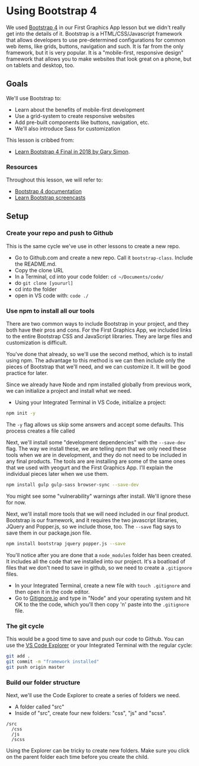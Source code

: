 # Using Bootstrap 4

We used [Bootstrap 4](https://getbootstrap.com/docs/4.1/getting-started/introduction/) in our First Graphics App lesson but we didn't really get into the details of it. Bootstrap is a HTML/CSS/Javascript framework that allows developers to use pre-determined configurations for common web items, like grids, buttons, navigation and such. It is far from the only framework, but it is very popular. It is a "mobile-first, responsive design" framework that allows you to make websites that look great on a phone, but on tablets and desktop, too.

## Goals

We'll use Bootstrap to:

- Learn about the benefits of mobile-first development
- Use a grid-system to create responsive websites
- Add pre-built components like buttons, navigation, etc.
- We'll also introduce Sass for customization

This lesson is cribbed from:

- [Learn Bootstrap 4 Final in 2018 by Gary Simon](https://coursetro.com/posts/code/130/Learn-Bootstrap-4-Final-in-2018-with-our-Free-Crash-Course).


### Resources

Throughout this lesson, we will refer to:

- [Bootstrap 4 documentation](https://getbootstrap.com/docs/4.1/getting-started/introduction/)
- [Learn Bootstrap screencasts](https://scrimba.com/g/gbootstrap4)

## Setup

### Create your repo and push to Github

This is the same cycle we've use in other lessons to create a new repo.

- Go to Github.com and create a new repo. Call it `bootstrap-class`. Include the README.md.
- Copy the clone URL
- In a Terminal, cd into your code folder: `cd ~/Documents/code/`
- do `git clone [yoururl]`
- cd into the folder
- open in VS code with: `code ./`

### Use npm to install all our tools

There are two common ways to include Bootstrap in your project, and they both have their pros and cons. For the First Graphics App, we included links to the entire Bootstrap CSS and JavaScript libraries. They are large files and customization is difficult.

You've done that already, so we'll use the second method, which is to install using npm. The advantage to this method is we can then include only the pieces of Bootstrap that we'll need, and we can customize it. It will be good practice for later.

Since we already have Node and npm installed globally from previous work, we can initialize a project and install what we need.

- Using your Integrated Terminal in VS Code, initialize a project:

```bash
npm init -y
```

The `-y` flag allows us skip some answers and accept some defaults. This process creates a file called 

Next, we'll install some "development dependencies" with the `--save-dev` flag. The way we install these, we are telling npm that we only need these tools when we are in development, and they do not need to be included in any final products. The tools are are installing are some of the same ones that we used with yeogurt and the First Graphics App. I'll explain the individual pieces later when we use them.

```bash
npm install gulp gulp-sass browser-sync --save-dev
```

You might see some "vulnerability" warnings after install. We'll ignore these for now.

Next, we'll install more tools that we will need included in our final product. Bootstrap is our framework, and it requires the two javascript libraries, JQuery and Popper.js, so we include those, too. The `--save` flag says to save them in our package.json file.

```bash
npm install bootstrap jquery popper.js --save
```

You'll notice after you are done that a `node_modules` folder has been created. It includes all the code that we installed into our project. It's a boatload of files that we don't need to save in github, so we need to create a `.gitignore` files.

- In your Integrated Terminal, create a new file with `touch .gitignore` and then open it in the code editor.
- Go to [Gitignore.io](https://www.gitignore.io) and type in "Node" and your operating system and hit OK to the the code, which you'll then copy 'n' paste into the `.gitignore` file.

### The git cycle

This would be a good time to save and push our code to Github. You can use the [VS Code Explorer](https://code.visualstudio.com/docs/editor/versioncontrol#_git-support) or your Integrated Terminal with the regular cycle:

```bash
git add .
git commit -m "framework installed"
git push origin master
```

### Build our folder structure

Next, we'll use the Code Explorer to create a series of folders we need.

- A folder called "src"
- Inside of "src", create four new folders: "css", "js" and "scss".

```
/src
  /css
  /js
  /scss
```

Using the Explorer can be tricky to create new folders. Make sure you click on the parent folder each time before you create the child.


